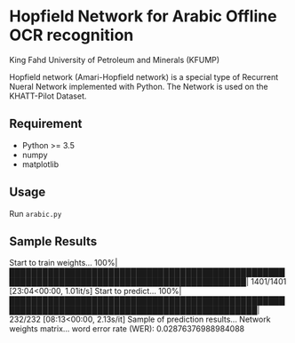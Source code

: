 # Hopfield Network for Arabic Offline OCR recognition 
King Fahd University of Petroleum and Minerals (KFUMP)

Hopfield network (Amari-Hopfield network) is a special type of Recurrent Nueral Network implemented with Python. 
The Network is used on the KHATT-Pilot Dataset.

## Requirement
- Python >= 3.5
- numpy
- matplotlib




## Usage
Run `arabic.py`

## Sample Results
Start to train weights...
100%|█████████████████████████████████████████████████████████████████████████████████████████████| 1401/1401 [23:04<00:00,  1.01it/s] 
Start to predict...
100%|███████████████████████████████████████████████████████████████████████████████████████████████| 232/232 [08:13<00:00,  2.13s/it]
Sample of prediction results...
Network weights matrix...
word error rate (WER): 0.02876376988984088

